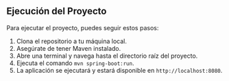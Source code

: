 
## Ejecución del Proyecto

Para ejecutar el proyecto, puedes seguir estos pasos:

1. Clona el repositorio a tu máquina local.
2. Asegúrate de tener Maven instalado.
3. Abre una terminal y navega hasta el directorio raíz del proyecto.
4. Ejecuta el comando `mvn spring-boot:run`.
5. La aplicación se ejecutará y estará disponible en `http://localhost:8080`.

